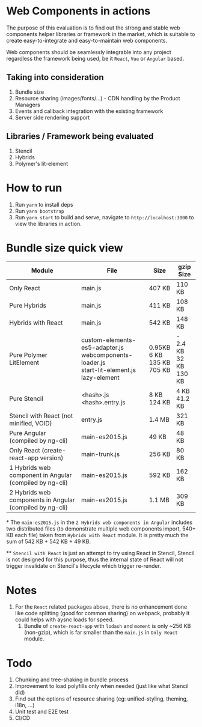 # Web Components in actions

The purpose of this evaluation is to find out the strong and stable web components helper libraries or framework in the market,
which is suitable to create easy-to-integrate and easy-to-maintain web components.

Web components should be seamlessly integrable into any project regardless the framework being used, be it `React`, `Vue` or `Angular` based.

## Taking into consideration
1. Bundle size
1. Resource sharing (images/fonts/...) - CDN handling by the Product Managers
1. Events and callback integration with the existing framework
1. Server side rendering support

## Libraries / Framework being evaluated
1. Stencil
1. Hybrids
1. Polymer's lit-element

# How to run
1. Run `yarn` to install deps
1. Run `yarn bootstrap`
1. Run `yarn start` to build and serve, navigate to `http://localhost:3000` to view the libraries in action.

# Bundle size quick view

| Module  | File  | Size  | gzip Size  |  
|---|---|---|---|
|Only React | main.js | 407 KB | 110 KB |  
|Pure Hybrids | main.js | 411 KB | 108 KB |
|Hybrids with React | main.js | 542 KB | 148 KB |
|Pure Polymer LitElement | custom-elements-es5-adapter.js <br/>webcomponents-loader.js <br /> start-lit-element.js <br /> lazy-element | 0.95KB <br /> 6 KB <br /> 135 KB <br /> 705 KB | - <br /> 2.4 KB <br /> 32 KB <br /> 130 KB |
|Pure Stencil | \<hash>.js <br /> \<hash>.entry.js | 8 KB <br /> 124 KB | 4 KB <br /> 41.2 KB |
|Stencil with React (not minified, VOID) | entry.js | 1.4 MB | 321 KB |
|Pure Angular (compiled by ng-cli) | main-es2015.js | 49 KB | 48 KB |
|Only React (create-react-app version) | main-trunk.js | 256 KB | 80 KB |
|1 Hybrids web component in Angular (compiled by ng-cli) | main-es2015.js | 592 KB | 162 KB |
|2 Hybrids web components in Angular (compiled by ng-cli) | main-es2015.js | 1.1 MB | 309 KB |

\* The `main-es2015.js` in the `2 Hybrids web components in Angular` includes two distributed files (to demonstrate multiple web components import, 540+ KB each file) taken from `Hybrids with React` module.
 It is pretty much the sum of 542 KB + 542 KB + 49 KB.
 
\** `Stencil with React` is just an attempt to try using React in Stencil, Stencil is not designed for this purpose, thus the internal state of React will not trigger
invalidate on Stencil's lifecycle which trigger re-render. 

# Notes
1. For the `React` related packages above, there is no enhancement done like code splitting (good for common sharing) on webpack, probably it could helps with aysnc loads for speed.
   1. Bundle of `create-react-app` with `lodash` and `moment` is only ~256 KB (non-gzip), which is far smaller than the `main.js` in `Only React` module.


# Todo
1. Chunking and tree-shaking in bundle process
1. Improvement to load polyfills only when needed (just like what Stencil did)
1. Find out the options of resource sharing (eg: unified-styling, theming, i18n, ...)
1. Unit test and E2E test
1. CI/CD

